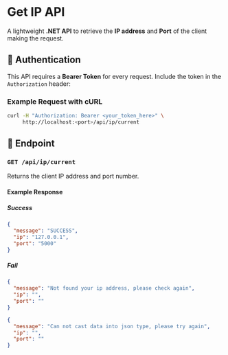 # Get IP API

A lightweight **.NET API** to retrieve the **IP address** and **Port** of the client making the request.

## 🔑 Authentication

This API requires a **Bearer Token** for every request.
Include the token in the `Authorization` header:
### Example Request with cURL
```bash
curl -H "Authorization: Bearer <your_token_here>" \
     http://localhost:<port>/api/ip/current
```

## 🚀 Endpoint
### `GET /api/ip/current`

Returns the client IP address and port number.

#### Example Response
##### Success
```json
{
  "message": "SUCCESS",
  "ip": "127.0.0.1",
  "port": "5000"
}
```
##### Fail
```json
{
  "message": "Not found your ip address, please check again",
  "ip": "",
  "port": ""
}
```
```json
{
  "message": "Can not cast data into json type, please try again",
  "ip": "",
  "port": ""
}
```


